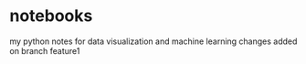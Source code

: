 # notebooks

my python notes for data visualization and machine learning
changes added on branch feature1
